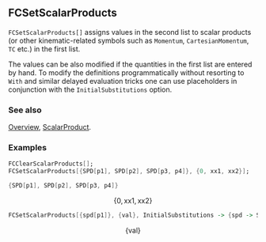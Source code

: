 ## FCSetScalarProducts

`FCSetScalarProducts[]` assigns values in the second list to scalar products (or other kinematic-related symbols such as `Momentum`, `CartesianMomentum`, `TC` etc.) in the first list.

The values can be also modified if the quantities in the first list are entered by hand. To modify the definitions  programmatically without resorting to `With` and similar delayed evaluation tricks one can use placeholders in conjunction with the `InitialSubstitutions` option.

### See also

[Overview](Extra/FeynCalc.md), [ScalarProduct](ScalarProduct.md).

### Examples

```mathematica
FCClearScalarProducts[];
FCSetScalarProducts[{SPD[p1], SPD[p2], SPD[p3, p4]}, {0, xx1, xx2}];
```

```mathematica
{SPD[p1], SPD[p2], SPD[p3, p4]}
```

$$\{0,\text{xx1},\text{xx2}\}$$

```mathematica
FCSetScalarProducts[{spd[p1]}, {val}, InitialSubstitutions -> {spd -> SPD}]
```

$$\{\text{val}\}$$
